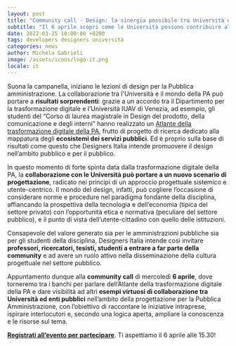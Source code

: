 ```yaml
---
layout: post
title: "Community call - Design: la sinergia possibile tra Università e Pubbliche amministrazioni"
subtitle: "Il 6 aprile scopri come le Università possono contribuire alla trasformazione dei servizi pubblici digitali"
date: 2022-03-25 10:00:00 +0200
tags: developers designers università
categories: news
author: Michela Gabrieli
image: /assets/icons/logo-it.png
locale: it
---
```


Suona la campanella, iniziano le lezioni di design per la Pubblica amministrazione. La collaborazione tra l'Università e il mondo della PA può portare a **risultati sorprendenti**: grazie a un accordo tra il Dipartimento per la trasformazione digitale e l’Università IUAV di Venezia, ad esempio, gli studenti del “Corso di laurea magistrale in Design del prodotto, della comunicazione e degli interni” hanno realizzato un [Atlante della trasformazione digitale della PA](https://designers.italia.it/progetti/atlante-della-trasformazione-digitale/), frutto di progetto di ricerca dedicato alla mappatura degli **ecosistemi dei servizi pubblici**. Ed è proprio sulla base di risultati come questo che Designers Italia intende promuovere il design nell’ambito pubblico e per il pubblico.

In questo momento di forte spinta data dalla trasformazione digitale della PA, la **collaborazione con le Università può portare a un nuovo scenario di progettazione**, radicato nei principi di un approccio progettuale sistemico e utente-centrico. Il mondo del design, infatti, può cogliere l’occasione di considerare norme e procedure nel paradigma fondante della disciplina, affiancando la prospettiva della tecnologia e dell’economia (tipica del settore privato) con l’opportunità etica e normativa (peculiare del settore pubblico), e il punto di vista dell’utente-cittadino con quello delle istituzioni.

Consapevole del valore generato sia per le amministrazioni pubbliche sia per gli studenti della disciplina, Designers Italia intende così invitare **professori, ricercatori, tesisti, studenti a entrare a far parte della community** e ad avere un ruolo attivo nella disseminazione della cultura progettuale nel settore pubblico.

Appuntamento dunque alla **community call** di mercoledì **6 aprile**, dove torneremo tra i banchi per parlare dell’Atlante della trasformazione digitale della PA e dare visibilità ad altri **esempi virtuosi di collaborazione tra Università ed enti pubblici** nell’ambito della progettazione per la Pubblica Amministrazione, con l’obiettivo di raccontare le iniziative intraprese, ispirare interlocutori e, secondo una logica aperta, ampliare la conoscenza e le risorse sul tema.

**[Registrati all’evento per partecipare](https://mobilizon.it/events/a6349415-b43f-4b63-8c92-c06a647a1cc0)**. Ti aspettiamo il 6 aprile alle 15.30!
